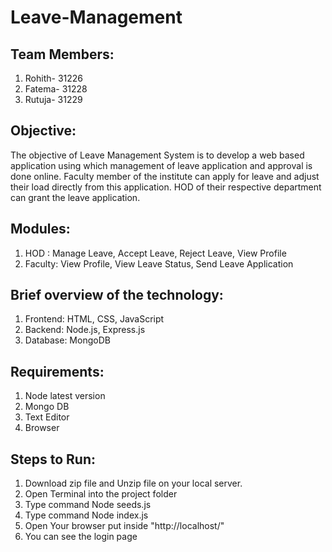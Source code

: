 # Leave-Management

## Team Members:
1. Rohith- 31226
2. Fatema- 31228
3. Rutuja- 31229

## Objective:
The objective of Leave Management System is to develop a web based application using which management of leave application and approval is done online. Faculty member of the institute can apply for leave and adjust their load directly from this application. HOD of their respective department can grant the leave application.

## Modules:
1. HOD : Manage Leave, Accept Leave, Reject Leave, View Profile
2. Faculty: View Profile, View Leave Status, Send Leave Application

## Brief overview of the technology:
1. Frontend: HTML, CSS, JavaScript
2. Backend: Node.js, Express.js
3. Database: MongoDB

## Requirements:
1. Node latest version
2. Mongo DB 
3. Text Editor
4. Browser

## Steps to Run:
1. Download zip file and Unzip file on your local server.
2. Open Terminal into the project folder
3. Type command Node seeds.js
4. Type command Node index.js
5. Open Your browser put inside "http://localhost/"
6. You can see the login page


